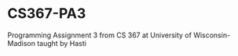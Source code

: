 CS367-PA3
=========

Programming Assignment 3 from CS 367 at University of Wisconsin-Madison taught by Hasti